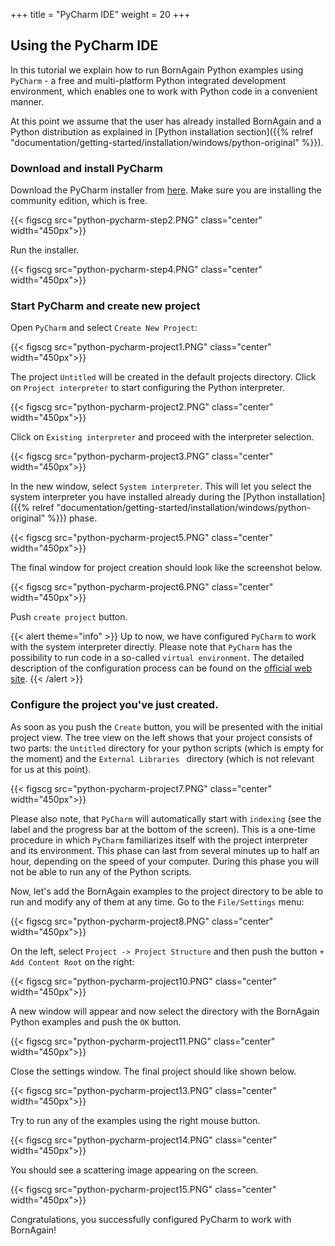 +++
title = "PyCharm IDE"
weight = 20
+++

## Using the PyCharm IDE

In this tutorial we explain how to run BornAgain Python examples using `PyCharm` - a free and multi-platform Python integrated development environment, which enables one to work with Python code in a convenient manner.

At this point we assume that the user has already installed BornAgain and a Python distribution as explained in
[Python installation section]({{% relref "documentation/getting-started/installation/windows/python-original" %}}).

### Download and install PyCharm

Download the PyCharm installer from [here](https://www.jetbrains.com/pycharm/download/#section=windows).
Make sure you are installing the community edition, which is free.

{{< figscg src="python-pycharm-step2.PNG" class="center" width="450px">}}

Run the installer.

{{< figscg src="python-pycharm-step4.PNG" class="center" width="450px">}}

### Start PyCharm and create new project

Open `PyCharm` and select `Create New Project`:

{{< figscg src="python-pycharm-project1.PNG" class="center" width="450px">}}

The project `Untitled` will be created in the default projects directory. Click on `Project interpreter` to start configuring the Python interpreter.

{{< figscg src="python-pycharm-project2.PNG" class="center" width="450px">}}

Click on `Existing interpreter` and proceed with the interpreter selection.

{{< figscg src="python-pycharm-project3.PNG" class="center" width="450px">}}

In the new window, select `System interpreter`. This will let you select the system interpreter you have installed already
during the [Python installation]({{% relref "documentation/getting-started/installation/windows/python-original" %}}) phase.

{{< figscg src="python-pycharm-project5.PNG" class="center" width="450px">}}

The final window for project creation should look like the screenshot below.

{{< figscg src="python-pycharm-project6.PNG" class="center" width="450px">}}

Push `create project` button.

{{< alert theme="info" >}}
Up to now, we have configured `PyCharm` to work with the system interpreter directly. Please note that `PyCharm` has the possibility to run code in a so-called `virtual environment`. The detailed description of the configuration process can be found on the
[official web site](https://www.jetbrains.com/help/pycharm/configuring-python-interpreter.html).
{{< /alert >}}


### Configure the project you've just created.

As soon as you push the `Create` button, you will be presented with the initial project view. The tree view on the left shows that your project consists of two parts: the `Untitled` directory for your python scripts (which is empty for the moment) and the `External Libraries ` directory (which is not relevant for us at this point).

{{< figscg src="python-pycharm-project7.PNG" class="center" width="450px">}}

Please also note, that `PyCharm` will automatically start with `indexing` (see the label and the progress bar at the bottom of the screen). This is a one-time procedure in which `PyCharm` familiarizes itself with the project interpreter and its environment. This phase can last from several minutes up to half an hour, depending on the speed of your computer. During this phase you will not be able to run any of the Python scripts.

Now, let's add the BornAgain examples to the project directory to be able to run and modify any of them at any time. Go to the `File/Settings` menu:

{{< figscg src="python-pycharm-project8.PNG" class="center" width="450px">}}

On the left, select `Project -> Project Structure` and then push the button `+ Add Content Root` on the right:

{{< figscg src="python-pycharm-project10.PNG" class="center" width="450px">}}

A new window will appear and now select the directory with the BornAgain Python examples and push the `OK` button.

{{< figscg src="python-pycharm-project11.PNG" class="center" width="450px">}}

Close the settings window. The final project should like shown below. 

{{< figscg src="python-pycharm-project13.PNG" class="center" width="450px">}}

Try to run any of the examples using the right mouse button.

{{< figscg src="python-pycharm-project14.PNG" class="center" width="450px">}}

You should see a scattering image appearing on the screen.

{{< figscg src="python-pycharm-project15.PNG" class="center" width="450px">}}

Congratulations, you successfully configured PyCharm to work with BornAgain!
